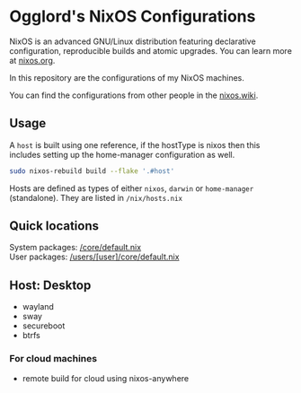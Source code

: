 Ogglord's NixOS Configurations
=======================

NixOS is an advanced GNU/Linux distribution featuring declarative configuration, reproducible builds and atomic upgrades. You can learn more at [nixos.org](https://nixos.org/).

In this repository are the configurations of my NixOS machines.

You can find the configurations from other people in the [nixos.wiki](https://nixos.wiki/wiki/Configuration_Collection).

## Usage

A `host` is built using one reference, if the hostType is nixos then this includes setting up the home-manager configuration as well.
```bash
sudo nixos-rebuild build --flake '.#host'
```

Hosts are defined as types of either `nixos`, `darwin` or `home-manager` (standalone). They are listed in `/nix/hosts.nix`

## Quick locations

System packages: [/core/default.nix](/core/default.nix)\
User packages: [/users/[user]/core/default.nix](/users/ogge/core/default.nix)



## Host: **Desktop**
 - wayland
 - sway
 - secureboot
 - btrfs

### For cloud machines
 - remote build for cloud using nixos-anywhere

